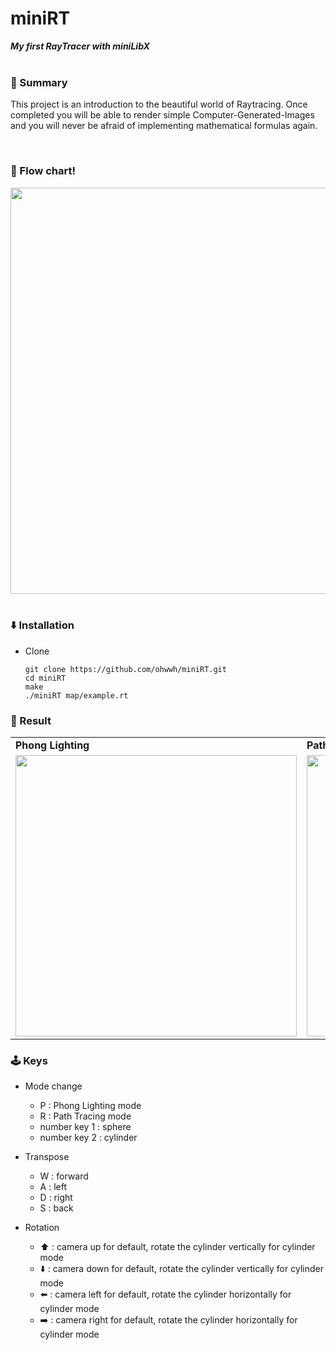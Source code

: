 # miniRT
***My first RayTracer with miniLibX***
</br>
</br>

### 📕 Summary
This project is an introduction to the beautiful world of Raytracing.
Once completed you will be able to render simple Computer-Generated-Images and you
will never be afraid of implementing mathematical formulas again.

</br>

### 🚀 Flow chart!
<div align=center>
<img width=650; src="https://user-images.githubusercontent.com/54932132/198628112-e348a7be-f282-4ef6-967e-311f1268417f.jpg">
</div>
</br>

### :arrow_down: Installation
- Clone
  ```
  git clone https://github.com/ohwwh/miniRT.git
  cd miniRT
  make
  ./miniRT map/example.rt
  ```


### 🔔 Result
<table>
  <tr>
    <td>
    <b>Phong Lighting</b>
    </td>
    <td>
    <b>Path Tracing</b>
    </td>
  </tr>
  <tr>
    <td>
      <img width="450" src="https://user-images.githubusercontent.com/54932132/198560141-e016da0b-5a26-4b27-a827-3bdfda203ba5.png" />
    </td>
    <td>
      <img width="450" src="https://user-images.githubusercontent.com/54932132/198567917-f8912b46-7131-4a14-9686-776e73831a9d.png" />
    </td>
  <tr>
</table>

### 🕹 Keys

- Mode change
  - P : Phong Lighting mode
  - R : Path Tracing mode
  - number key 1 : sphere
  - number key 2 : cylinder

- Transpose
  - W : forward
  - A : left
  - D : right
  - S : back

- Rotation
  - ⬆️ : camera up for default, rotate the cylinder vertically for cylinder mode
  - ⬇️ : camera down for default, rotate the cylinder vertically for cylinder mode
  - ⬅️ : camera left for default, rotate the cylinder horizontally for cylinder mode
  - ➡️ : camera right for default, rotate the cylinder horizontally for cylinder mode
